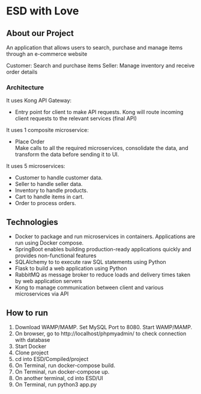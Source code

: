 # ESD with Love

## About our Project
An application that allows users to search, purchase and manage items through an e-commerce website

Customer: Search and purchase items
Seller: Manage inventory and receive order details

### Architecture
It uses Kong API Gateway:
* Entry point for client to make API requests. Kong will route incoming client requests to the relevant services (final API)

It uses 1 composite microservice:
* Place Order
  <br>Make calls to all the required microservices, consolidate the data, and transform the data before sending it to UI. 

It uses 5 microservices:
* Customer to handle customer data.
* Seller to handle seller data.
* Inventory to handle products.
* Cart to handle items in cart.
* Order to process orders.

## Technologies

* Docker to package and run microservices in containers. Applications are run using Docker compose.
* SpringBoot enables building production-ready applications quickly and provides non-functional features
* SQLAlchemy to  to execute raw SQL statements using Python
* Flask to build a web application using Python
* RabbitMQ as message broker to reduce loads and delivery times taken by web application servers
* Kong to manage communication between client and various microservices via API


## How to run

1. Download WAMP/MAMP. Set MySQL Port to 8080. Start WAMP/MAMP.
2. On browser, go to http://localhost/phpmyadmin/ to check connection with database
3. Start Docker
4. Clone project
5. cd into ESD/Compiled/project
6. On Terminal, run docker-compose build.
7. On Terminal, run docker-compose up.
8. On another terminal, cd into ESD/UI
9. On Terminal, run python3 app.py

